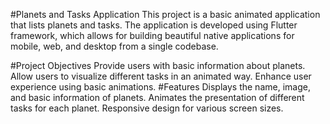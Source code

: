 #Planets and Tasks Application
This project is a basic animated application that lists planets and tasks. The application is developed using Flutter framework, which allows for building beautiful native applications for mobile, web, and desktop from a single codebase.

#Project Objectives
Provide users with basic information about planets.
Allow users to visualize different tasks in an animated way.
Enhance user experience using basic animations.
#Features
Displays the name, image, and basic information of planets.
Animates the presentation of different tasks for each planet.
Responsive design for various screen sizes.

